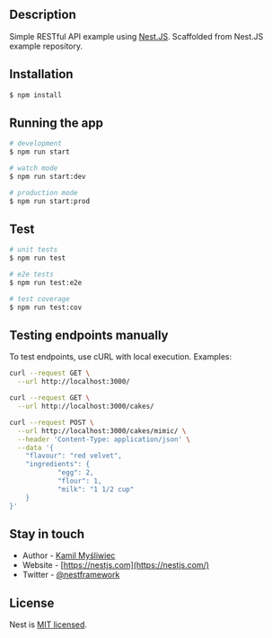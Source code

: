 ## Description

Simple RESTful API example using [Nest.JS](https://github.com/nestjs/nest).
Scaffolded from Nest.JS example repository.

## Installation

```bash
$ npm install
```

## Running the app

```bash
# development
$ npm run start

# watch mode
$ npm run start:dev

# production mode
$ npm run start:prod
```

## Test

```bash
# unit tests
$ npm run test

# e2e tests
$ npm run test:e2e

# test coverage
$ npm run test:cov
```

## Testing endpoints manually

To test endpoints, use cURL with local execution. Examples:
```bash
curl --request GET \
  --url http://localhost:3000/
```

```bash
curl --request GET \
  --url http://localhost:3000/cakes/
```

```bash
curl --request POST \
  --url http://localhost:3000/cakes/mimic/ \
  --header 'Content-Type: application/json' \
  --data '{
	"flavour": "red velvet",
	"ingredients": {
			"egg": 2,
			"flour": 1,
			"milk": "1 1/2 cup"
	}
}'
```


## Stay in touch

- Author - [Kamil Myśliwiec](https://kamilmysliwiec.com)
- Website - [https://nestjs.com](https://nestjs.com/)
- Twitter - [@nestframework](https://twitter.com/nestframework)

## License

Nest is [MIT licensed](LICENSE).
